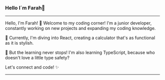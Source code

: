 ### Hello I´m Farah👋

<hr/>

Hello, I'm Farah! 👋
Welcome to my coding corner! I'm a junior developer, constantly working on new projects and expanding my coding knowledge.

🔭 Currently, I'm diving into React, creating a calculator that's as functional as it is stylish.

🌱 But the learning never stops! I'm also learning TypeScript, because who doesn't love a little type safety?

Let's connect and code! ✨

<hr/>

<!--
**Farahalh/Farahalh** is a ✨ _special_ ✨ repository because its `README.md` (this file) appears on your GitHub profile.

Here are some ideas to get you started:

- 🔭 I’m currently working on ...
- 🌱 I’m currently learning ...
- 👯 I’m looking to collaborate on ...
- 🤔 I’m looking for help with ...
- 💬 Ask me about ...
- 📫 How to reach me: ...
- 😄 Pronouns: ...
- ⚡ Fun fact: ...
-->
